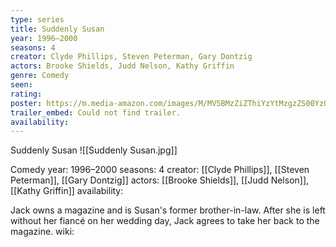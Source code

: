 ```yaml
---
type: series
title: Suddenly Susan
year: 1996–2000
seasons: 4
creator: Clyde Phillips, Steven Peterman, Gary Dontzig
actors: Brooke Shields, Judd Nelson, Kathy Griffin
genre: Comedy
seen:
rating: 
poster: https://m.media-amazon.com/images/M/MV5BMzZiZThiYzYtMzgzZS00YzQ3LTllNWItOTNjY2IyNTNmZWViXkEyXkFqcGdeQXVyNjc3MjQzNTI@._V1_SX300.jpg
trailer_embed: Could not find trailer.
availability:
---
```

Suddenly Susan
![[Suddenly Susan.jpg]]

Comedy
year: 1996–2000
seasons: 4
creator: [[Clyde Phillips]], [[Steven Peterman]], [[Gary Dontzig]]
actors: [[Brooke Shields]], [[Judd Nelson]], [[Kathy Griffin]]
availability:

Jack owns a magazine and is Susan's former brother-in-law. After she is left without her fiancé on her wedding day, Jack agrees to take her back to the magazine.
wiki: 


